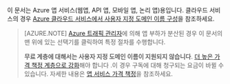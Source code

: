 이 문서는 Azure 앱 서비스(웹앱, API 앱, 모바일 앱, 논리 앱)용입니다. 클라우드 서비스의 경우 [Azure 클라우드 서비스에서 사용자 지정 도메인 이름 구성](../articles/cloud-services/cloud-services-custom-domain-name.md)을 참조하세요.

> [AZURE.NOTE]  [Azure 트래픽 관리자](https://azure.microsoft.com/services/traffic-manager/)에 의해 앱 부하가 분산된 경우 이 문서의 맨 위에 있는 선택기를 클릭하여 특정 절차를 수행합니다.
>
> **무료 계층에 대해서는 사용자 지정 도메인 이름이 지원되지 않습니다**. [더 높은 가격 책정 계층으로 강화](../articles/app-service-web/web-sites-scale.md)해야 합니다 .이 경우 구독에 대해 청구되는 요금이 바뀔 수 있습니다. 자세한 내용은 [앱 서비스 가격 책정](https://azure.microsoft.com/pricing/details/app-service/)을 참조하세요.

<!---HONumber=AcomDC_0727_2016-->